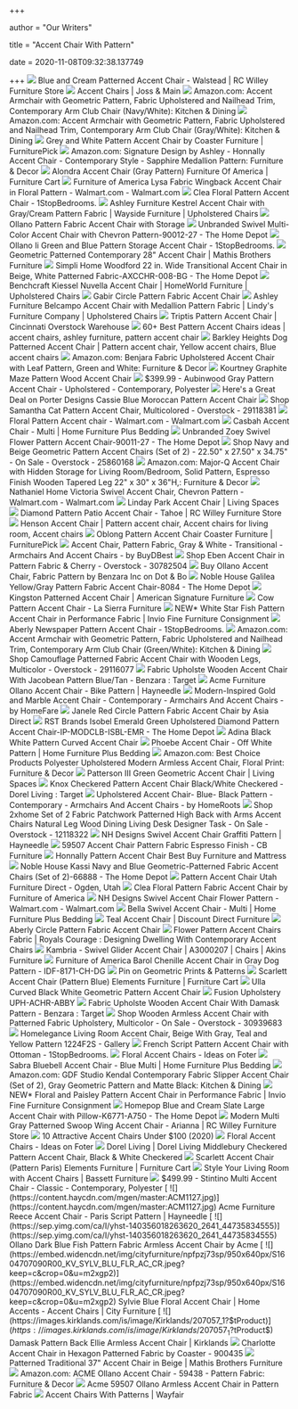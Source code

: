 +++
        
author = "Our Writers"
        
title = "Accent Chair With Pattern"
        
date = 2020-11-08T09:32:38.137749
        
+++
[ ![](http://static.rcwilley.com/products/111461952/Blue-and-Cream-Patterned-Accent-Chair---Walstead-rcwilley-image1~800.jpg)](http://static.rcwilley.com/products/111461952/Blue-and-Cream-Patterned-Accent-Chair---Walstead-rcwilley-image1~800.jpg) Blue and Cream Patterned Accent Chair - Walstead | RC Willey Furniture Store
[ ![](https://secure.img1-fg.wfcdn.com/im/27878046/resize-h600-w600%5Ecompr-r85/5209/52097729/Accent+Chairs.jpg)](https://secure.img1-fg.wfcdn.com/im/27878046/resize-h600-w600%5Ecompr-r85/5209/52097729/Accent+Chairs.jpg) Accent Chairs | Joss & Main
[ ![](https://images-na.ssl-images-amazon.com/images/I/81Se1frbRvL._AC_SX522_.jpg)](https://images-na.ssl-images-amazon.com/images/I/81Se1frbRvL._AC_SX522_.jpg) Amazon.com: Accent Armchair with Geometric Pattern, Fabric Upholstered and  Nailhead Trim, Contemporary Arm Club Chair (Navy/White): Kitchen & Dining
[ ![](https://images-na.ssl-images-amazon.com/images/I/71zLVjz6j3L._AC_SX522_.jpg)](https://images-na.ssl-images-amazon.com/images/I/71zLVjz6j3L._AC_SX522_.jpg) Amazon.com: Accent Armchair with Geometric Pattern, Fabric Upholstered and  Nailhead Trim, Contemporary Arm Club Chair (Gray/White): Kitchen & Dining
[ ![](https://smhttp-ssl-18667.nexcesscdn.net/8090D3/magento/media/catalog/product/9/0/902412-chair-1.jpg)](https://smhttp-ssl-18667.nexcesscdn.net/8090D3/magento/media/catalog/product/9/0/902412-chair-1.jpg) Grey and White Pattern Accent Chair by Coaster Furniture | FurniturePick
[ ![](https://images-na.ssl-images-amazon.com/images/I/A1-3uMGRYGL._AC_SX522_.jpg)](https://images-na.ssl-images-amazon.com/images/I/A1-3uMGRYGL._AC_SX522_.jpg) Amazon.com: Signature Design by Ashley - Honnally Accent Chair -  Contemporary Style - Sapphire Medallion Pattern: Furniture & Decor
[ ![](https://smhttp-ssl-77687.nexcesscdn.net/media/catalog/product/C/M/CM-AC6821GY-chair-1.jpg)](https://smhttp-ssl-77687.nexcesscdn.net/media/catalog/product/C/M/CM-AC6821GY-chair-1.jpg) Alondra Accent Chair (Gray Pattern) Furniture Of America | Furniture Cart
[ ![](https://i5.walmartimages.com/asr/fd5ae97b-68d6-458c-bb82-dce60b0cde6b_1.80c8f5a5d964d0390336e74e89f7e127.jpeg)](https://i5.walmartimages.com/asr/fd5ae97b-68d6-458c-bb82-dce60b0cde6b_1.80c8f5a5d964d0390336e74e89f7e127.jpeg) Furniture of America Lysa Fabric Wingback Accent Chair in Floral Pattern -  Walmart.com - Walmart.com
[ ![](https://cdn.1stopbedrooms.com/media/catalog/product/cache/1/image/790x650/667cc8115599233893af4c0b7918c94e/c/m/cm6139b-wb_foa.jpg)](https://cdn.1stopbedrooms.com/media/catalog/product/cache/1/image/790x650/667cc8115599233893af4c0b7918c94e/c/m/cm6139b-wb_foa.jpg) Clea Floral Pattern Accent Chair - 1StopBedrooms.
[ ![](https://imageresizer.furnituredealer.net/img/remote/images.furnituredealer.net/img/products%2Fashley_furniture%2Fcolor%2Fkestrel_1810260-b1.jpg?width=1024&height=768&scale=both&trim.threshold=50&trim.percentpadding=10)](https://imageresizer.furnituredealer.net/img/remote/images.furnituredealer.net/img/products%2Fashley_furniture%2Fcolor%2Fkestrel_1810260-b1.jpg?width=1024&height=768&scale=both&trim.threshold=50&trim.percentpadding=10) Ashley Furniture Kestrel Accent Chair with Gray/Cream Pattern Fabric |  Wayside Furniture | Upholstered Chairs
[ ![](http://www.castrohomefurnishings.com/thumbnail.asp?file=assets/images/11312225-01.jpg&maxx=999&maxy=0)](http://www.castrohomefurnishings.com/thumbnail.asp?file=assets/images/11312225-01.jpg&maxx=999&maxy=0) Ollano Pattern Fabric Accent Chair with Storage
[ ![](https://images.homedepot-static.com/productImages/646ec899-2b87-49ea-b9dd-83f78e4b7f6c/svn/chevron-accent-chairs-90012-27-64_1000.jpg)](https://images.homedepot-static.com/productImages/646ec899-2b87-49ea-b9dd-83f78e4b7f6c/svn/chevron-accent-chairs-90012-27-64_1000.jpg) Unbranded Swivel Multi-Color Accent Chair with Chevron Pattern-90012-27 -  The Home Depot
[ ![](https://cdn.1stopbedrooms.com/media/catalog/product/cache/1/image/790x650/667cc8115599233893af4c0b7918c94e/5/9/59616_acme2018.jpg)](https://cdn.1stopbedrooms.com/media/catalog/product/cache/1/image/790x650/667cc8115599233893af4c0b7918c94e/5/9/59616_acme2018.jpg) Ollano Ii Green and Blue Pattern Storage Accent Chair - 1StopBedrooms.
[ ![](https://www.mathisbrothers.com/dw/image/v2/AAYQ_PRD/on/demandware.static/-/Sites-mathisbrothers-master/default/dw14fcd8ca/images/products/hires/BLVD/BLVD-A825_105/BLVD-A825_105_01.jpg?sw=2000&sh=2000&sm=fit)](https://www.mathisbrothers.com/dw/image/v2/AAYQ_PRD/on/demandware.static/-/Sites-mathisbrothers-master/default/dw14fcd8ca/images/products/hires/BLVD/BLVD-A825_105/BLVD-A825_105_01.jpg?sw=2000&sh=2000&sm=fit) Geometric Patterned Contemporary 28" Accent Chair | Mathis Brothers  Furniture
[ ![](https://images.homedepot-static.com/productImages/e9efb5be-52bf-4fc3-837e-8aedffe5e025/svn/beige-and-white-pattern-simpli-home-accent-chairs-axcchr-008-bg-64_600.jpg)](https://images.homedepot-static.com/productImages/e9efb5be-52bf-4fc3-837e-8aedffe5e025/svn/beige-and-white-pattern-simpli-home-accent-chairs-axcchr-008-bg-64_600.jpg) Simpli Home Woodford 22 in. Wide Transitional Accent Chair in Beige, White  Patterned Fabric-AXCCHR-008-BG - The Home Depot
[ ![](https://images.furnituredealer.net/img/products%2Fbenchcraft%2Fcolor%2Fkiessel%20nuvella_1450421-b1.jpg)](https://images.furnituredealer.net/img/products%2Fbenchcraft%2Fcolor%2Fkiessel%20nuvella_1450421-b1.jpg) Benchcraft Kiessel Nuvella Accent Chair | HomeWorld Furniture | Upholstered  Chairs
[ ![](https://dkmfya8ektvwj.cloudfront.net/images/D/gabir.jpg)](https://dkmfya8ektvwj.cloudfront.net/images/D/gabir.jpg) Gabir Circle Pattern Fabric Accent Chair
[ ![](https://images.furnituredealer.net/img/products%2Fashley_furniture%2Fcolor%2Fbelcampo%20a_1340521-b1.jpg)](https://images.furnituredealer.net/img/products%2Fashley_furniture%2Fcolor%2Fbelcampo%20a_1340521-b1.jpg) Ashley Furniture Belcampo Accent Chair with Medallion Pattern Fabric |  Lindy's Furniture Company | Upholstered Chairs
[ ![](https://cincinnatioverstockwarehouse.com/wp-content/uploads/2019/08/AF-A3000068-1.jpg)](https://cincinnatioverstockwarehouse.com/wp-content/uploads/2019/08/AF-A3000068-1.jpg) Triptis Pattern Accent Chair | Cincinnati Overstock Warehouse
[ ![](https://i.pinimg.com/236x/99/a9/13/99a9137404152bf3d8ba33470e5578d4--navy-accent-chair-accent-chairs.jpg)](https://i.pinimg.com/236x/99/a9/13/99a9137404152bf3d8ba33470e5578d4--navy-accent-chair-accent-chairs.jpg) 60+ Best Pattern Accent Chairs ideas | accent chairs, ashley furniture, pattern  accent chair
[ ![](https://i.pinimg.com/originals/58/2a/0d/582a0d800679110e0040bcda15347844.jpg)](https://i.pinimg.com/originals/58/2a/0d/582a0d800679110e0040bcda15347844.jpg) Barkley Heights Dog Patterned Accent Chair | Pattern accent chair, Yellow accent  chairs, Blue accent chairs
[ ![](https://images-na.ssl-images-amazon.com/images/I/81sSMbEwuvL._AC_SX355_.jpg)](https://images-na.ssl-images-amazon.com/images/I/81sSMbEwuvL._AC_SX355_.jpg) Amazon.com: Benjara Fabric Upholstered Accent Chair with Leaf Pattern,  Green and White: Furniture & Decor
[ ![](https://cdn.decorpad.com/photos/2018/09/08/graphite-maze-pattern-gray-wood-frame-geometric-accent-chair.jpeg)](https://cdn.decorpad.com/photos/2018/09/08/graphite-maze-pattern-gray-wood-frame-geometric-accent-chair.jpeg) Kourtney Graphite Maze Pattern Wood Accent Chair
[ ![](https://images.furniture.com/living-rooms/accent-chairs/aubinwood-gray-pattern-accent-chair-10560248.jpg)](https://images.furniture.com/living-rooms/accent-chairs/aubinwood-gray-pattern-accent-chair-10560248.jpg) $399.99 - Aubinwood Gray Pattern Accent Chair - Upholstered - Contemporary,  Polyester
[ ![](https://images.prod.meredith.com/product/4dba7c590997687111996aa6e7deff2b/1541916270577/l/porter-designs-cassie-blue-moroccan-pattern-accent-chair)](https://images.prod.meredith.com/product/4dba7c590997687111996aa6e7deff2b/1541916270577/l/porter-designs-cassie-blue-moroccan-pattern-accent-chair) Here's a Great Deal on Porter Designs Cassie Blue Moroccan Pattern Accent  Chair
[ ![](https://ak1.ostkcdn.com/images/products/29118381/Samantha-Cat-Print-Accent-Chair-7a90e6aa-b7e6-4a34-a5b6-ae708fd7f02f.jpg)](https://ak1.ostkcdn.com/images/products/29118381/Samantha-Cat-Print-Accent-Chair-7a90e6aa-b7e6-4a34-a5b6-ae708fd7f02f.jpg) Shop Samantha Cat Pattern Accent Chair, Multicolored - Overstock - 29118381
[ ![](https://i5.walmartimages.com/asr/b8688760-426f-4466-9935-a1474f4eadc4.af875bacb699e71baeb0577cb28be692.jpeg?odnWidth=612&odnHeight=612&odnBg=ffffff)](https://i5.walmartimages.com/asr/b8688760-426f-4466-9935-a1474f4eadc4.af875bacb699e71baeb0577cb28be692.jpeg?odnWidth=612&odnHeight=612&odnBg=ffffff) Floral Pattern Accent chair - Walmart.com - Walmart.com
[ ![](https://homefurn.com/images/thumbs/0002439_casbah-accent-chair-multi.jpeg)](https://homefurn.com/images/thumbs/0002439_casbah-accent-chair-multi.jpeg) Casbah Accent Chair - Multi | Home Furniture Plus Bedding
[ ![](https://images.homedepot-static.com/productImages/79bdab6d-a9d5-4aef-b54c-c1967099c41c/svn/flower-accent-chairs-90011-27-64_1000.jpg)](https://images.homedepot-static.com/productImages/79bdab6d-a9d5-4aef-b54c-c1967099c41c/svn/flower-accent-chairs-90011-27-64_1000.jpg) Unbranded Zoey Swivel Flower Pattern Accent Chair-90011-27 - The Home Depot
[ ![](https://ak1.ostkcdn.com/images/products/25860168/Navy-and-Beige-Geometric-Pattern-Accent-Chairs-Set-of-2-22.50-x-27.50-x-34.75-a3c9f5fc-3159-4217-a78c-a4e31e188a27.jpg)](https://ak1.ostkcdn.com/images/products/25860168/Navy-and-Beige-Geometric-Pattern-Accent-Chairs-Set-of-2-22.50-x-27.50-x-34.75-a3c9f5fc-3159-4217-a78c-a4e31e188a27.jpg) Shop Navy and Beige Geometric Pattern Accent Chairs (Set of 2) - 22.50" x  27.50" x 34.75" - On Sale - Overstock - 25860168
[ ![](https://images-na.ssl-images-amazon.com/images/I/71FfdZ1o4YL._AC_SL1000_.jpg)](https://images-na.ssl-images-amazon.com/images/I/71FfdZ1o4YL._AC_SL1000_.jpg) Amazon.com: Major-Q Accent Chair with Hidden Storage for Living  Room/Bedroom, Solid Pattern, Espresso Finish Wooden Tapered Leg 22" x 30" x  36"H,: Furniture & Decor
[ ![](https://i5.walmartimages.com/asr/cba24afe-dfeb-415d-aed1-2357e8761a79_1.fa9d5ebd2a1b2659ce0c513ea7c7999d.jpeg?odnWidth=612&odnHeight=612&odnBg=ffffff)](https://i5.walmartimages.com/asr/cba24afe-dfeb-415d-aed1-2357e8761a79_1.fa9d5ebd2a1b2659ce0c513ea7c7999d.jpeg?odnWidth=612&odnHeight=612&odnBg=ffffff) Nathaniel Home Victoria Swivel Accent Chair, Chevron Pattern - Walmart.com  - Walmart.com
[ ![](https://www.livingspaces.com/globalassets/productassets/200000-299999/220000-229999/223000-223999/223300-223399/223366/223366_0.jpg?w=446&h=296&mode=pad)](https://www.livingspaces.com/globalassets/productassets/200000-299999/220000-229999/223000-223999/223300-223399/223366/223366_0.jpg?w=446&h=296&mode=pad) Linday Park Accent Chair | Living Spaces
[ ![](http://static.rcwilley.com/products/111282365/Diamond-Pattern-Patio-Accent-Chair---Tahoe-rcwilley-image1~800.jpg)](http://static.rcwilley.com/products/111282365/Diamond-Pattern-Patio-Accent-Chair---Tahoe-rcwilley-image1~800.jpg) Diamond Pattern Patio Accent Chair - Tahoe | RC Willey Furniture Store
[ ![](https://i.pinimg.com/originals/b4/74/92/b474926fbb9792ef1e8b2b538fabcb5b.jpg)](https://i.pinimg.com/originals/b4/74/92/b474926fbb9792ef1e8b2b538fabcb5b.jpg) Henson Accent Chair | Pattern accent chair, Accent chairs for living room, Accent  chairs
[ ![](https://smhttp-ssl-18667.nexcesscdn.net/8090D3/magento/media/catalog/product/c/o/coa-900425-CO-accent-chair-1.jpg)](https://smhttp-ssl-18667.nexcesscdn.net/8090D3/magento/media/catalog/product/c/o/coa-900425-CO-accent-chair-1.jpg) Oblong Pattern Accent Chair Coaster Furniture | FurniturePick
[ ![](https://st.hzcdn.com/simgs/a79178b20b23ecff_4-5221/home-design.jpg)](https://st.hzcdn.com/simgs/a79178b20b23ecff_4-5221/home-design.jpg) Accent Chair, Pattern Fabric, Gray & White - Transitional - Armchairs And Accent  Chairs - by BuyDBest
[ ![](https://ak1.ostkcdn.com/images/products/30782504/Eben-Accent-Chair-in-Pattern-Fabric-Cherry-e02648c2-6ed2-4b31-a4be-72256aaecb65.jpg)](https://ak1.ostkcdn.com/images/products/30782504/Eben-Accent-Chair-in-Pattern-Fabric-Cherry-e02648c2-6ed2-4b31-a4be-72256aaecb65.jpg) Shop Eben Accent Chair in Pattern Fabric & Cherry - Overstock - 30782504
[ ![](https://cdn1.ykso.co/wildorchid/product/amf-59440-ollano-accent-chair-pattern-fabric/images/de1f537/1510573891/generous.jpg)](https://cdn1.ykso.co/wildorchid/product/amf-59440-ollano-accent-chair-pattern-fabric/images/de1f537/1510573891/generous.jpg) Buy Ollano Accent Chair, Fabric Pattern by Benzara Inc on Dot & Bo
[ ![](https://images.homedepot-static.com/productImages/848eedda-ecbe-4cdf-b876-129fe14df867/svn/yellow-gray-noble-house-accent-chairs-8084-64_600.jpg)](https://images.homedepot-static.com/productImages/848eedda-ecbe-4cdf-b876-129fe14df867/svn/yellow-gray-noble-house-accent-chairs-8084-64_600.jpg) Noble House Galilea Yellow/Gray Pattern Fabric Accent Chair-8084 - The Home  Depot
[ ![](https://content.americansignaturefurniture.com/images/product/berkeley_anastasia-sand-dune_accent-chair_8779436_773505.jpg?impolicy=product-650x650)](https://content.americansignaturefurniture.com/images/product/berkeley_anastasia-sand-dune_accent-chair_8779436_773505.jpg?impolicy=product-650x650) Kingston Patterned Accent Chair | American Signature Furniture
[ ![](http://cdn.shopify.com/s/files/1/0008/7615/0835/products/Accent6_600x.PNG?v=1561227621)](http://cdn.shopify.com/s/files/1/0008/7615/0835/products/Accent6_600x.PNG?v=1561227621) Cow Pattern Accent Chair - La Sierra Furniture
[ ![](https://s3.amazonaws.com/images.shoprw.com/invioresale/NEW-White-Star-Fish-Pattern-Accent-Chair-in-Performance-Fabric_40926A.jpg)](https://s3.amazonaws.com/images.shoprw.com/invioresale/NEW-White-Star-Fish-Pattern-Accent-Chair-in-Performance-Fabric_40926A.jpg) NEW* White Star Fish Pattern Accent Chair in Performance Fabric | Invio  Fine Furniture Consignment
[ ![](https://cdn.1stopbedrooms.com/media/catalog/product/cache/1/image/440x/667cc8115599233893af4c0b7918c94e/5/9/59397_acme2018.jpg)](https://cdn.1stopbedrooms.com/media/catalog/product/cache/1/image/440x/667cc8115599233893af4c0b7918c94e/5/9/59397_acme2018.jpg) Aberly Newspaper Pattern Accent Chair - 1StopBedrooms.
[ ![](https://images-na.ssl-images-amazon.com/images/I/71BzTTLCGsL._AC_SL1500_.jpg)](https://images-na.ssl-images-amazon.com/images/I/71BzTTLCGsL._AC_SL1500_.jpg) Amazon.com: Accent Armchair with Geometric Pattern, Fabric Upholstered and  Nailhead Trim, Contemporary Arm Club Chair (Green/White): Kitchen & Dining
[ ![](https://ak1.ostkcdn.com/images/products/29116077/Camouflage-Patterned-Fabric-Accent-Chair-with-Wooden-Legs-Multicolor-cf788d16-f459-4387-8b32-155175c22700.jpg)](https://ak1.ostkcdn.com/images/products/29116077/Camouflage-Patterned-Fabric-Accent-Chair-with-Wooden-Legs-Multicolor-cf788d16-f459-4387-8b32-155175c22700.jpg) Shop Camouflage Patterned Fabric Accent Chair with Wooden Legs, Multicolor  - Overstock - 29116077
[ ![](https://target.scene7.com/is/image/Target/GUEST_a6f8ca79-cbbf-4fd0-93d6-14c291902946?wid=488&hei=488&fmt=pjpeg)](https://target.scene7.com/is/image/Target/GUEST_a6f8ca79-cbbf-4fd0-93d6-14c291902946?wid=488&hei=488&fmt=pjpeg) Fabric Upholste Wooden Accent Chair With Jacobean Pattern Blue/Tan -  Benzara : Target
[ ![](https://content.haycdn.com/mgen/master:ACM1096.jpg)](https://content.haycdn.com/mgen/master:ACM1096.jpg) Acme Furniture Ollano Accent Chair - Bike Pattern | Hayneedle
[ ![](https://st.hzcdn.com/simgs/6b01a8440b18022e_4-9674/home-design.jpg)](https://st.hzcdn.com/simgs/6b01a8440b18022e_4-9674/home-design.jpg) Modern-Inspired Gold and Marble Accent Chair - Contemporary - Armchairs And Accent  Chairs - by HomeFare
[ ![](https://sep.yimg.com/ca/I/yhst-140356018263620_2638_31778390943)](https://sep.yimg.com/ca/I/yhst-140356018263620_2638_31778390943) Janele Red Circle Pattern Fabric Accent Chair by Asia Direct
[ ![](https://images.homedepot-static.com/productImages/a7f5e84d-5f80-4256-a9cb-b7e699d085ba/svn/emerald-green-rst-brands-accent-chairs-ip-modclb-isbl-emr-64_600.jpg)](https://images.homedepot-static.com/productImages/a7f5e84d-5f80-4256-a9cb-b7e699d085ba/svn/emerald-green-rst-brands-accent-chairs-ip-modclb-isbl-emr-64_600.jpg) RST Brands Isobel Emerald Green Upholstered Diamond Pattern Accent Chair-IP-MODCLB-ISBL-EMR  - The Home Depot
[ ![](https://cdn.decorpad.com/photos/2017/10/26/adina-black-white-patterned-geometric-curved-char-wood-legs-pattern-chair.jpeg)](https://cdn.decorpad.com/photos/2017/10/26/adina-black-white-patterned-geometric-curved-char-wood-legs-pattern-chair.jpeg) Adina Black White Pattern Curved Accent Chair
[ ![](https://homefurn.com/images/thumbs/0032003_phoebe-accent-chair-off-white-pattern.jpeg)](https://homefurn.com/images/thumbs/0032003_phoebe-accent-chair-off-white-pattern.jpeg) Phoebe Accent Chair - Off White Pattern | Home Furniture Plus Bedding
[ ![](https://images-na.ssl-images-amazon.com/images/I/91IHP0XrSPL._AC_SL1500_.jpg)](https://images-na.ssl-images-amazon.com/images/I/91IHP0XrSPL._AC_SL1500_.jpg) Amazon.com: Best Choice Products Polyester Upholstered Modern Armless Accent  Chair, Floral Print: Furniture & Decor
[ ![](https://www.livingspaces.com/globalassets/productassets/200000-299999/240000-249999/248000-248999/248300-248399/248394/cv_15_248394_green_geometric_fabric_accent_chair_signature_01.jpg?w=415&h=280&mode=pad)](https://www.livingspaces.com/globalassets/productassets/200000-299999/240000-249999/248000-248999/248300-248399/248394/cv_15_248394_green_geometric_fabric_accent_chair_signature_01.jpg?w=415&h=280&mode=pad) Patterson III Green Geometric Accent Chair | Living Spaces
[ ![](https://target.scene7.com/is/image/Target/GUEST_66f7c5e6-1421-4748-a307-f5c2adb7cc8b?hei=300&qlt=80&fmt=pjpeg)](https://target.scene7.com/is/image/Target/GUEST_66f7c5e6-1421-4748-a307-f5c2adb7cc8b?hei=300&qlt=80&fmt=pjpeg) Knox Checkered Pattern Accent Chair Black/White Checkered - Dorel Living :  Target
[ ![](https://st.hzcdn.com/simgs/4ff183f40c08f1d4_4-3585/home-design.jpg)](https://st.hzcdn.com/simgs/4ff183f40c08f1d4_4-3585/home-design.jpg) Upholstered Accent Chair- Blue- Black Pattern - Contemporary - Armchairs  And Accent Chairs - by HomeRoots
[ ![](https://ak1.ostkcdn.com/images/products/is/images/direct/dfe5fba0a485f27c1d60f942a8900e70319cfdde/2xhome-Set-of-2-Fabric-Patchwork-Patterned-High-Back-With-Arms-Accent-Chairs-Natural-Leg-Wood-Dining-Living-Desk-Designer-Task.jpg)](https://ak1.ostkcdn.com/images/products/is/images/direct/dfe5fba0a485f27c1d60f942a8900e70319cfdde/2xhome-Set-of-2-Fabric-Patchwork-Patterned-High-Back-With-Arms-Accent-Chairs-Natural-Leg-Wood-Dining-Living-Desk-Designer-Task.jpg) Shop 2xhome Set of 2 Fabric Patchwork Patterned High Back with Arms Accent  Chairs Natural Leg Wood Dining Living Desk Designer Task - On Sale -  Overstock - 12118322
[ ![](https://content.haycdn.com/mgen/master:NATH035.jpg)](https://content.haycdn.com/mgen/master:NATH035.jpg) NH Designs Swivel Accent Chair Graffiti Pattern | Hayneedle
[ ![](https://cdn11.bigcommerce.com/s-dtpdn52z/images/stencil/1280x1280/products/14255/68881/385__79404.1593728837.jpg?c=2)](https://cdn11.bigcommerce.com/s-dtpdn52z/images/stencil/1280x1280/products/14255/68881/385__79404.1593728837.jpg?c=2) 59507 Accent Chair Pattern Fabric Espresso Finish - CB Furniture
[ ![](https://mfmd.rencdn.com/product/ashley/images/53302-60-SW-P1-KO.jpg)](https://mfmd.rencdn.com/product/ashley/images/53302-60-SW-P1-KO.jpg) Honnally Pattern Accent Chair Best Buy Furniture and Mattress
[ ![](https://images.homedepot-static.com/productImages/6369b1b4-2989-4ff6-98b0-7040069e98d5/svn/navy-and-blue-noble-house-accent-chairs-66888-1f_600.jpg)](https://images.homedepot-static.com/productImages/6369b1b4-2989-4ff6-98b0-7040069e98d5/svn/navy-and-blue-noble-house-accent-chairs-66888-1f_600.jpg) Noble House Kassi Navy and Blue Geometric-Patterned Fabric Accent Chairs  (Set of 2)-66888 - The Home Depot
[ ![](https://mfmd.rencdn.com/product/poundex/images/F1586.jpg)](https://mfmd.rencdn.com/product/poundex/images/F1586.jpg) Pattern Accent Chair Utah Furniture Direct - Ogden, Utah
[ ![](https://sep.yimg.com/ca/I/yhst-140356018263620_2641_44450269918)](https://sep.yimg.com/ca/I/yhst-140356018263620_2641_44450269918) Clea Floral Pattern Fabric Accent Chair by Furniture of America
[ ![](https://i5.walmartimages.com/asr/fb742153-35ac-420a-9cfb-0ef94b730320_1.b6205c94c65662bf3f378216694c225f.jpeg)](https://i5.walmartimages.com/asr/fb742153-35ac-420a-9cfb-0ef94b730320_1.b6205c94c65662bf3f378216694c225f.jpeg) NH Designs Swivel Accent Chair Flower Pattern - Walmart.com - Walmart.com
[ ![](https://homefurn.com/images/thumbs/0002327_bella-swivel-accent-chair-multi.jpeg)](https://homefurn.com/images/thumbs/0002327_bella-swivel-accent-chair-multi.jpeg) Bella Swivel Accent Chair - Multi | Home Furniture Plus Bedding
[ ![](https://discountdirectfurniture.com/images/thumbs/0003974_teal-accent-chair_870.jpeg)](https://discountdirectfurniture.com/images/thumbs/0003974_teal-accent-chair_870.jpeg) Teal Accent Chair | Discount Direct Furniture
[ ![](https://dkmfya8ektvwj.cloudfront.net/images/D/aberly1.jpg)](https://dkmfya8ektvwj.cloudfront.net/images/D/aberly1.jpg) Aberly Circle Pattern Fabric Accent Chair
[ ![](https://laperla-london.com/wp-content/uploads/2017/11/Flower-Pattern-Accent-Chairs-Fabric.jpg)](https://laperla-london.com/wp-content/uploads/2017/11/Flower-Pattern-Accent-Chairs-Fabric.jpg) Flower Pattern Accent Chairs Fabric | Royals Courage : Designing Dwelling  With Contemporary Accent Chairs
[ ![](https://s3.amazonaws.com/furniture.retailcatalog.us/products/425555002/large/kambria-kambria-accent-chair-8492-0.jpg)](https://s3.amazonaws.com/furniture.retailcatalog.us/products/425555002/large/kambria-kambria-accent-chair-8492-0.jpg) Kambria - Swivel Glider Accent Chair | A3000207 | Chairs | Akins Furniture
[ ![](https://media.cymaxstores.com/Images/4670/1789972-1789974-L.jpg)](https://media.cymaxstores.com/Images/4670/1789972-1789974-L.jpg) Furniture of America Barol Chenille Accent Chair in Gray Dog Pattern -  IDF-8171-CH-DG
[ ![](https://i.pinimg.com/originals/b3/71/6e/b3716e8b88fbb6dabb9ea3bed4619de3.jpg)](https://i.pinimg.com/originals/b3/71/6e/b3716e8b88fbb6dabb9ea3bed4619de3.jpg) Pin on Geometric Prints & Patterns
[ ![](https://smhttp-ssl-77687.nexcesscdn.net/media/catalog/product/U/S/USC631100CA-chair-2.jpg)](https://smhttp-ssl-77687.nexcesscdn.net/media/catalog/product/U/S/USC631100CA-chair-2.jpg) Scarlett Accent Chair (Pattern Blue) Elements Furniture | Furniture Cart
[ ![](https://cdn.decorpad.com/photos/2018/07/13/curved-geometric-pattern-ulla-cuvrved-mid-century-black-white-accent-chair.jpeg)](https://cdn.decorpad.com/photos/2018/07/13/curved-geometric-pattern-ulla-cuvrved-mid-century-black-white-accent-chair.jpeg) Ulla Curved Black White Geometric Pattern Accent Chair
[ ![](https://images2.imgix.net/p4dbimg/p171/images/uph-achr-abby-0.jpg?trim=color&trimcolor=FFFFFF&trimtol=5&w=1024&h=768&fm=pjpg&auto=format)](https://images2.imgix.net/p4dbimg/p171/images/uph-achr-abby-0.jpg?trim=color&trimcolor=FFFFFF&trimtol=5&w=1024&h=768&fm=pjpg&auto=format) Fusion Upholstery UPH-ACHR-ABBY
[ ![](https://target.scene7.com/is/image/Target/GUEST_a89a85ec-aa32-4713-87f3-fb96706a8293?wid=488&hei=488&fmt=pjpeg)](https://target.scene7.com/is/image/Target/GUEST_a89a85ec-aa32-4713-87f3-fb96706a8293?wid=488&hei=488&fmt=pjpeg) Fabric Upholste Wooden Accent Chair With Damask Pattern - Benzara : Target
[ ![](https://ak1.ostkcdn.com/images/products/30939683/Wooden-Armless-Accent-Chair-with-Patterned-Fabric-Upholstery-Multicolor-144f0e7a-ecf1-46d2-a157-20587e5ab9ac.jpg)](https://ak1.ostkcdn.com/images/products/30939683/Wooden-Armless-Accent-Chair-with-Patterned-Fabric-Upholstery-Multicolor-144f0e7a-ecf1-46d2-a157-20587e5ab9ac.jpg) Shop Wooden Armless Accent Chair with Patterned Fabric Upholstery,  Multicolor - On Sale - Overstock - 30939683
[ ![](https://images2.imgix.net/p4dbimg/933/images/1224f2s.jpg?trim=color&trimcolor=FFFFFF&trimtol=5&w=1024&h=768&fm=pjpg&auto=format)](https://images2.imgix.net/p4dbimg/933/images/1224f2s.jpg?trim=color&trimcolor=FFFFFF&trimtol=5&w=1024&h=768&fm=pjpg&auto=format) Homelegance Living Room Accent Chair, Beige With Gray, Teal and Yellow  Pattern 1224F2S - Gallery
[ ![](https://cdn.1stopbedrooms.com/media/catalog/product/cache/1/image/440x/667cc8115599233893af4c0b7918c94e/9/0/900210_1.jpg)](https://cdn.1stopbedrooms.com/media/catalog/product/cache/1/image/440x/667cc8115599233893af4c0b7918c94e/9/0/900210_1.jpg) French Script Pattern Accent Chair with Ottoman - 1StopBedrooms.
[ ![](https://foter.com/photos/250/floral-accent-chairs.jpg?s=ts3)](https://foter.com/photos/250/floral-accent-chairs.jpg?s=ts3) Floral Accent Chairs - Ideas on Foter
[ ![](https://homefurn.com/images/thumbs/0023164_sabra-bluebell-accent-chair-blue-multi.jpeg)](https://homefurn.com/images/thumbs/0023164_sabra-bluebell-accent-chair-blue-multi.jpeg) Sabra Bluebell Accent Chair - Blue Multi | Home Furniture Plus Bedding
[ ![](https://images-na.ssl-images-amazon.com/images/I/910tRamNEqL._AC_SY355_.jpg)](https://images-na.ssl-images-amazon.com/images/I/910tRamNEqL._AC_SY355_.jpg) Amazon.com: GDF Studio Kendal Contemporary Fabric Slipper Accent Chair (Set  of 2), Gray Geometric Pattern and Matte Black: Kitchen & Dining
[ ![](https://s3.amazonaws.com/images.shoprw.com/invioresale/NEW-Floral-and-Paisley-Pattern-Accent-Chair-in-Performance-Fabric_40929B.jpg)](https://s3.amazonaws.com/images.shoprw.com/invioresale/NEW-Floral-and-Paisley-Pattern-Accent-Chair-in-Performance-Fabric_40929B.jpg) NEW* Floral and Paisley Pattern Accent Chair in Performance Fabric | Invio  Fine Furniture Consignment
[ ![](https://images.homedepot-static.com/productImages/d99f0d1a-3f45-4e72-9aca-50ab11f4f2b6/svn/blue-cream-homepop-accent-chairs-k6771-a750-44_600.jpg)](https://images.homedepot-static.com/productImages/d99f0d1a-3f45-4e72-9aca-50ab11f4f2b6/svn/blue-cream-homepop-accent-chairs-k6771-a750-44_600.jpg) Homepop Blue and Cream Slate Large Accent Chair with Pillow-K6771-A750 -  The Home Depot
[ ![](http://static.rcwilley.com/products/111887194/Modern-Multi-Gray-Patterned-Swoop-Wing-Accent-Chair---Arianna-rcwilley-image1~800.jpg)](http://static.rcwilley.com/products/111887194/Modern-Multi-Gray-Patterned-Swoop-Wing-Accent-Chair---Arianna-rcwilley-image1~800.jpg) Modern Multi Gray Patterned Swoop Wing Accent Chair - Arianna | RC Willey  Furniture Store
[ ![](https://homestratosphere.s3.amazonaws.com/wp-content/uploads/2014/07/3Hay-AccentChairs100.jpg)](https://homestratosphere.s3.amazonaws.com/wp-content/uploads/2014/07/3Hay-AccentChairs100.jpg) 10 Attractive Accent Chairs Under $100 (2020)
[ ![](https://foter.com/photos/title/floral-accent-chairs.jpg)](https://foter.com/photos/title/floral-accent-chairs.jpg) Floral Accent Chairs - Ideas on Foter
[ ![](https://www.dorelliving.com/DorelAsia-NewFiles/ProductImages/2000_2000_15058_sourceimage.jpg)](https://www.dorelliving.com/DorelAsia-NewFiles/ProductImages/2000_2000_15058_sourceimage.jpg) Dorel Living | Dorel Living Middlebury Checkered Pattern Accent Chair,  Black & White Checkered
[ ![](https://smhttp-ssl-77687.nexcesscdn.net/media/catalog/product/cache/1/image/650x650/9df78eab33525d08d6e5fb8d27136e95/U/S/USC630100CA-chair-1.jpg)](https://smhttp-ssl-77687.nexcesscdn.net/media/catalog/product/cache/1/image/650x650/9df78eab33525d08d6e5fb8d27136e95/U/S/USC630100CA-chair-1.jpg) Scarlett Accent Chair (Pattern Paris) Elements Furniture | Furniture Cart
[ ![](https://www.bassettfurniture.com/_images/1110-02-Maxwell-SP19.jpg)](https://www.bassettfurniture.com/_images/1110-02-Maxwell-SP19.jpg) Style Your Living Room with Accent Chairs | Bassett Furniture
[ ![](https://images.furniture.com/living-rooms/accent-chairs/stintino-multi-accent-chair-12894728.jpg?w=680&h=450)](https://images.furniture.com/living-rooms/accent-chairs/stintino-multi-accent-chair-12894728.jpg?w=680&h=450) $499.99 - Stintino Multi Accent Chair - Classic - Contemporary, Polyester
[ ![](https://content.haycdn.com/mgen/master:ACM1127.jpg)](https://content.haycdn.com/mgen/master:ACM1127.jpg) Acme Furniture Reece Accent Chair - Paris Script Pattern | Hayneedle
[ ![](https://sep.yimg.com/ca/I/yhst-140356018263620_2641_44735834555)](https://sep.yimg.com/ca/I/yhst-140356018263620_2641_44735834555) Ollano Dark Blue Fish Pattern Fabric Armless Accent Chair by Acme
[ ![](https://embed.widencdn.net/img/cityfurniture/npfpzj73sp/950x640px/S1604707090R00_KV_SYLV_BLU_FLR_AC_CR.jpeg?keep=c&crop=0&u=m2xgp2)](https://embed.widencdn.net/img/cityfurniture/npfpzj73sp/950x640px/S1604707090R00_KV_SYLV_BLU_FLR_AC_CR.jpeg?keep=c&crop=0&u=m2xgp2) Sylvie Blue Floral Accent Chair | Home Accents - Accent Chairs | City  Furniture
[ ![](https://images.kirklands.com/is/image/Kirklands/207057_1?$tProduct$)](https://images.kirklands.com/is/image/Kirklands/207057_1?$tProduct$) Damask Pattern Back Ellie Armless Accent Chair | Kirklands
[ ![](https://www.homecinemacenter.com/v/vspfiles/photos/COA-900435-2.jpg?v-cache=1391066707)](https://www.homecinemacenter.com/v/vspfiles/photos/COA-900435-2.jpg?v-cache=1391066707) Charlotte Accent Chair in Hexagon Patterned Fabric by Coaster - 900435
[ ![](https://www.mathisbrothers.com/dw/image/v2/AAYQ_PRD/on/demandware.static/-/Sites-mathisbrothers-master/default/dw47b576cb/images/products/lifestyle/MNDI/MNDI-JAYNE/MNDI-JAYNE_SOFA_25.jpg?sw=2000&sh=2000&sm=fit)](https://www.mathisbrothers.com/dw/image/v2/AAYQ_PRD/on/demandware.static/-/Sites-mathisbrothers-master/default/dw47b576cb/images/products/lifestyle/MNDI/MNDI-JAYNE/MNDI-JAYNE_SOFA_25.jpg?sw=2000&sh=2000&sm=fit) Patterned Traditional 37" Accent Chair in Beige | Mathis Brothers Furniture
[ ![](https://m.media-amazon.com/images/I/81IZgT66jUL._AC_UL400_.jpg)](https://m.media-amazon.com/images/I/81IZgT66jUL._AC_UL400_.jpg) Amazon.com: ACME Ollano Accent Chair - 59438 - Pattern Fabric: Furniture &  Decor
[ ![](http://www.dynamichomedecor.com/mm5/Images/acme1/59507%20_2.jpg)](http://www.dynamichomedecor.com/mm5/Images/acme1/59507%20_2.jpg) Acme 59507 Ollano Armless Accent Chair in Pattern Fabric
[ ![](https://secure.img1-fg.wfcdn.com/im/39444428/resize-h310-w310%5Ecompr-r85/7311/73119998/poynor-modern-tufted-glam-accent-armchair.jpg)](https://secure.img1-fg.wfcdn.com/im/39444428/resize-h310-w310%5Ecompr-r85/7311/73119998/poynor-modern-tufted-glam-accent-armchair.jpg) Accent Chairs With Patterns | Wayfair
